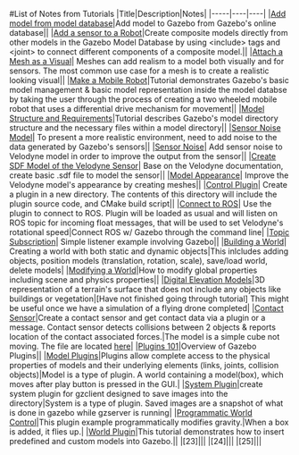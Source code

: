#List of Notes from Tutorials
|Title|Description|Notes|
|-----|----|----|
|[Add model from model database][1]|Add model to Gazebo from Gazebo's online database||
|[Add a sensor to a Robot][2]|Create composite models directly from other models in the Gazebo Model Database by using \<include> tags and \<joint> to connect different components of a composite model.||
|[Attach a Mesh as a Visual][3]| Meshes can add realism to a model both visually and for sensors. The most common use case for a mesh is to create a realistic looking visual||
|[Make a Mobile Robot][4]|Tutorial demonstrates Gazebo's basic model management & basic model representation inside the model databse by taking the user through the process of creating a two wheeled mobile robot that uses a differential drive mechanism for movement||
|[Model Structure and Requirements][5]|Tutorial describes Gazebo's model directory structure and the necessary files within a model directory||
|[Sensor Noise Model][6]| To present a more realistic environment, need to add noise to the data generated by Gazebo's sensors||
|[Sensor Noise][7]| Add sensor noise to Velodyne model in order to improve the output from the sensor||
|[Create SDF Model of the Velodyne Sensor][8]| Base on the Velodyne documentation, create basic .sdf file to model the sensor||
|[Model Appearance][9]| Improve the Velodyne model's appearance by creating meshes||
|[Control Plugin][10]| Create a plugin in a new directory. The contents of this directory will include the plugin source code, and CMake build script||
|[Connect to ROS][11]| Use the plugin to connect to ROS. Plugin will be loaded as usual and will listen on ROS topic for incoming float messages, that will be used to set Velodyne's rotational speed|Connect ROS w/ Gazebo through the command line|
|[Topic Subscription][12]| Simple listener example involving Gazebo||
|[Building a World][13]| Creating a world with both static and dynamic objects|This inlcludes adding objects, position models (translation, rotation, scale), save/load world, delete models|
|[Modifying a World][14]|How to modify global properties including scene and physics properties||
|[Digital Elevation Models][15]|3D representation of a terrain's surface that does not include any objects like buildings or vegetation|[Have not finished going through tutorial] This might be useful once we have a simulation of a flying drone completed|
|[Contact Sensor][16]|Create a contact sensor and get contact data via a plugin or a message. Contact sensor detects collisions between 2 objects & reports location of the contact associated forces.|The model is a simple cube not moving. The file are located [here][17]|
|[Plugins 101][18]|Overview of Gazebo Plugins||
|[Model Plugins][19]|Plugins allow complete access to the physical properties of models and their underlying elements (links, joints, collision objects)|Model is a type of plugin. A world containing a model(box), which moves after play button is pressed in the GUI.|
|[System Plugin][20]|create system plugin for gzclient designed to save images into the directory|System is a type of plugin. Saved images are a snapshot of what is done in gazebo while gzserver is running|
|[Programmatic World Control][21]|This plugin example programmatically modifies gravity.|When a box is added, it flies up.|
|[World Plugin][22]|This tutorial demonstrates how to insert predefined and custom models into Gazebo.||
|[23]|||
|[24]|||
|[25]|||


[1]: gazebo_notes/add_model_from_model_database.md
[2]: gazebo_notes/add_sensor_to_robot.md
[3]: gazebo_notes/attach_meshes_notes.md
[4]: gazebo_notes/make_a_mobile_robot.md
[5]: gazebo_notes/model_structure_and_requirements_notes.md
[6]: gazebo_notes/sensor_noise_model_info.md
[7]: gazebo_notes/sensor_noise.md
[8]: gazebo_notes/velodyne_gazebo.md
[9]: gazebo_notes/model_appearance_notes.md
[10]: gazebo_notes/control_plugin.md
[11]: gazebo_notes/connect_to_ROS.md
[12]: gazebo_notes/topics_subscription.md
[13]: gazebo_notes/building-a-world.md
[14]: gazebo_notes/modifying-world.md
[15]: gazebo_notes/digital_elevation_models.md 
[16]: gazebo_notes/contact_sensor.md
[17]: gazebo_contact_tutorial
[18]: gazebo_notes/plugins.md
[19]: gazebo_notes/model_plugin.md
[20]: gazebo_notes/system_plugin.md
[21]: gazebo_notes/world_control.md 
[22]: gazebo_notes/world_plugins.md 
